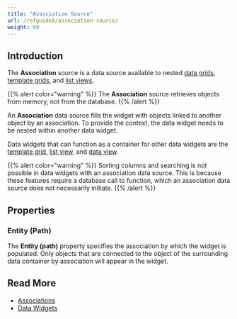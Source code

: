 ```yaml
---
title: "Association Source"
url: /refguide8/association-source/
weight: 60
---
```


## Introduction

The **Association** source is a data source available to nested [data grids](/refguide8/data-grid/), [template grids](/refguide8/template-grid/), and [list views](/refguide8/list-view/). 

{{% alert color="warning" %}}
The **Association** source retrieves objects from memory, not from the database. 
{{% /alert %}}

An **Association** data source fills the widget with objects linked to another object by an association. To provide the context, the data widget needs to be nested within another data widget.

Data widgets that can function as a container for other data widgets are the [template grid](/refguide8/template-grid/), [list view](/refguide8/list-view/), and [data view](/refguide8/data-view/).

{{% alert color="warning" %}}
Sorting columns and searching is not possible in data widgets with an association data source. This is because these features require a database call to function, which an association data source does not necessarily initiate.
{{% /alert %}}

## Properties

### Entity (Path)

The **Entity (path)** property specifies the association by which the widget is populated. Only objects that are connected to the object of the surrounding data container by association will appear in the widget. 

## Read More

* [Associations](/refguide8/associations/)
* [Data Widgets](/refguide8/data-widgets/)
